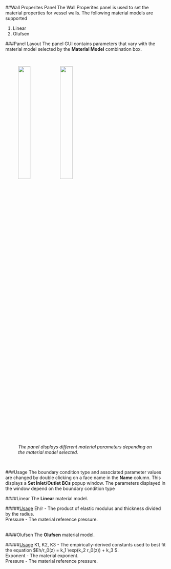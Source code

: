
##Wall Properites Panel
The Wall Properites panel is used to set the material properties for vessel walls. The following material models are supported
<ol>
  <li>Linear</li>
  <li>Olufsen</li>
</ol>

###Panel Layout
The panel GUI contains parameters that vary with the material model selected by the **Material Model** combination box.

<br>
<figure>
  <img src="documentation/1d_simulation/imgs/wall-props-linear.png" style="float: left; width: 30%; margin-right: 1%; margin-bottom: 0.5em;">
  <img src="documentation/1d_simulation/imgs/wall-props-olufsen.png" style="float: left; width: 30%; margin-right: 1%; margin-bottom: 0.5em;">
  <p style="clear: both;">
  <figcaption> <i>The panel displays different material parameters depending on the material model selected.</i></figcaption>
</figure>
<br>


###Usage 
The boundary condition type and associated parameter values are changed by double clicking on a face name in the **Name** column. 
This displays a **Set Inlet/Outlet BCs** popup window. The parameters displayed in the window depend on the boundary condition
type
<br>


####Linear 
The **Linear** material model.

#####<u>Usage</u>
Eh/r - The product of elastic modulus and thickness divided by the radius.
<br>
Pressure - The material reference pressure.
<br>
<br>


####Olufsen
The **Olufsen** material model.

#####<u>Usage</u>
K1, K2, K3 - The empirically-derived constants used to best fit the equation $Eh/r\_0(z) = k\_1 \exp(k\_2 r\_0(z)) \+ k\_3 $.
<br>
Exponent - The material exponent.
<br>
Pressure - The material reference pressure.
<br>
<br>


